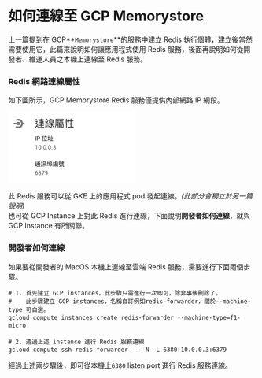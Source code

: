 # 如何連線至 GCP Memorystore

上一篇提到在 GCP**`Memorystore`**的服務中建立 Redis 執行個體，建立後當然需要使用它，此篇來說明如何讓應用程式使用 Redis 服務，後面再說明如何從開發者、維運人員之本機上連線至 Redis 服務。

### Redis 網路連線屬性

如下圖所示，GCP Memorystore Redis 服務僅提供內部網路 IP 網段。  


![](../.gitbook/assets/ying-mu-kuai-zhao-20190920-shang-wu-1.42.41.png)

此 Redis 服務可以從 GKE 上的應用程式 pod 發起連線。_\(此部分會獨立於另一篇說明\)_  
也可從 GCP Instance 上對此 Redis 進行連線，下面說明**開發者如何連線**，就與 GCP Instance 有所關聯。

### 開發者如何連線

如果要從開發者的 MacOS 本機上連線至雲端 Redis 服務，需要進行下面兩個步驟。

```text
# 1. 首先建立 GCP instances，此步驟只需進行一次即可，除非事後刪除了。
#    此步驟建立 GCP instances，名稱自訂例如redis-forwarder，關於--machine-type 可自選。
gcloud compute instances create redis-forwarder --machine-type=f1-micro

# 2. 透過上述 instance 進行 Redis 服務連線
gcloud compute ssh redis-forwarder -- -N -L 6380:10.0.0.3:6379
```

經過上述兩步驟後，即可從本機上`6380` listen port 進行 Redis 服務連線。

